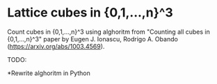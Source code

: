 # Lattice cubes in {0,1,...,n}^3
Count cubes in {0,1,...,n}^3 using alghoritm from "Counting all cubes in {0,1,...,n}^3" paper by Eugen J. Ionascu, Rodrigo A. Obando (https://arxiv.org/abs/1003.4569).

TODO:

*Rewrite alghoritm in Python
